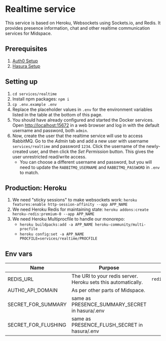 # Realtime service

This service is based on Heroku, Websockets using Sockets.io, and Redis. It provides presence information, chat and other realtime communication services for Midspace.

## Prerequisites

1. [Auth0 Setup](../../docs/auth-setup.md)
1. [Hasura Setup](../../hasura/README.md)

## Setting up

1. `cd services/realtime`
1. Install npm packages: `npm i`
1. `cp .env.example .env`
1. Replace the placeholder values in `.env` for the environment variables listed in the table at the bottom of this page.
1. You should have already configured and started the Docker services. Open [http://localhost:15672](http://localhost:15672) in a web browser and log in with the default username and password, both `admin`.
1. Now, create the user that the realtime service will use to access RabbitMQ. Go to the _Admin_ tab and add a new user with username `services/realtime` and password `1234`. Click the username of the newly-created user, and then click the _Set Permission_ button. This gives the user unrestricted read/write access.
   - You can choose a different username and password, but you will need to update the `RABBITMQ_USERNAME` and `RABBITMQ_PASSWORD` in `.env` to match.

## Production: Heroku

1. We need "sticky sessions" to make websockets work: `heroku features:enable http-session-affinity --app APP_NAME`
1. We need Heroku Redis for maintaining state: `heroku addons:create heroku-redis:premium-0 --app APP_NAME`
1. We need Heroku Multiprocfile to handle our monorepo:
   - `heroku buildpacks:add -a APP_NAME heroku-community/multi-procfile`
   - `heroku config:set -a APP_NAME PROCFILE=services/realtime/PROCFILE`

## Env vars

| Name                | Purpose                                                       | Example                  |
| ------------------- | ------------------------------------------------------------- | ------------------------ |
| REDIS_URL           | The URI to your redis server. Heroku sets this automatically. | `redis://localhost:6379` |
| AUTH0_API_DOMAIN    | As per other parts of Midspace.                               |                          |
| SECRET_FOR_SUMMARY  | same as PRESENCE_SUMMARY_SECRET in hasura/.env                |                          |
| SECRET_FOR_FLUSHING | same as PRESENCE_FLUSH_SECRET in hasura/.env                  |                          |

